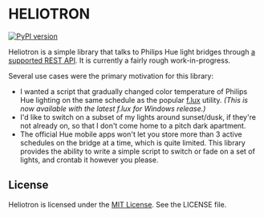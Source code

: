 HELIOTRON
=========

[![PyPI version](https://badge.fury.io/py/heliotron.png)](http://badge.fury.io/py/heliotron)

Heliotron is a simple library that talks to Philips Hue light bridges through
[a supported REST API][1]. It is currently a fairly rough work-in-progress.

Several use cases were the primary motivation for this library:

* I wanted a script that gradually changed color temperature of Philips Hue
  lighting on the same schedule as the popular [f.lux][2] utility. _(This is
  now available with the latest f.lux for Windows release.)_
* I'd like to switch on a subset of my lights around sunset/dusk, if they're
  not already on, so that I don't come home to a pitch dark apartment.
* The official Hue mobile apps won't let you store more than 3 active schedules
  on the bridge at a time, which is quite limited. This library provides the
  ability to write a simple script to switch or fade on a set of lights, and
  crontab it however you please.


License
-------

Heliotron is licensed under the [MIT License][3]. See the LICENSE file.

  [1]: http://developers.meethue.com/coreconcepts.html
  [2]: http://justgetflux.com
  [3]: http://en.wikipedia.org/wiki/MIT_License
